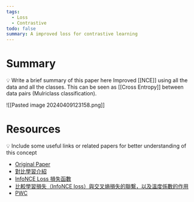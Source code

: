 ```yaml
---
tags:
  - Loss
  - Contrastive
todo: false
summary: A improved loss for contrastive learning
---
```

# Summary
💡 Write a brief summary of this paper here
Improved [[NCE]] using all the data and all the classes.
This can be seen as [[Cross Entropy]] between data pairs (Mulriclass classification).

![[Pasted image 20240409123158.png]]
# Resources
💡 Include some useful links or related papers for better understanding of this concept
- [Original Paper](https://arxiv.org/pdf/1807.03748v2.pdf)
- [對比學習介紹](https://u9534056.medium.com/%E9%9D%A2%E8%A9%A6%E5%BF%85%E5%82%99-%E5%B0%8D%E6%AF%94%E5%AD%B8%E7%BF%92-contrastive-learning-%E4%B8%BB%E6%B5%81%E6%96%B9%E6%B3%95%E4%B8%80%E8%A6%BD-bddf2afc5e5f)
- [InfoNCE Loss 損失函數](https://blog.csdn.net/qq_46006468/article/details/126076039)
- [比較學習損失（InfoNCE loss）與交叉熵損失的聯繫，以及溫度係數的作用](https://zhuanlan.zhihu.com/p/506544456)
- [PWC](https://paperswithcode.com/method/infonce)